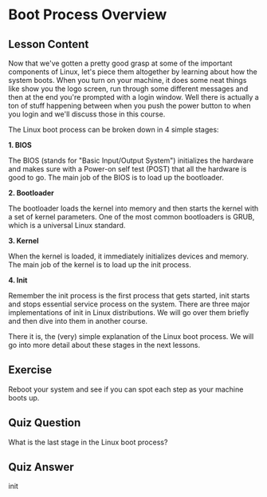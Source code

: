 # Boot Process Overview

## Lesson Content

Now that we've gotten a pretty good grasp at some of the important components of Linux, let's piece them altogether by learning about how the system boots. When you turn on your machine, it does some neat things like show you the logo screen, run through some different messages and then at the end you're prompted with a login window. Well there is actually a ton of stuff happening between when you push the power button to when you login and we'll discuss those in this course. 

The Linux boot process can be broken down in 4 simple stages: 

<b>1. BIOS</b>

The BIOS (stands for "Basic Input/Output System") initializes the hardware and makes sure with a Power-on self test (POST) that all the hardware is good to go. The main job of the BIOS is to load up the bootloader.

<b>2. Bootloader</b>

The bootloader loads the kernel into memory and then starts the kernel with a set of kernel parameters. One of the most common bootloaders is GRUB, which is a universal Linux standard. 

<b>3. Kernel</b>

When the kernel is loaded, it immediately initializes devices and memory. The main job of the kernel is to load up the init process. 

<b>4. Init</b>

Remember the init process is the first process that gets started, init starts and stops essential service process on the system. There are three major implementations of init in Linux distributions. We will go over them briefly and then dive into them in another course.

There it is, the (very) simple explanation of the Linux boot process. We will go into more detail about these stages in the next lessons.

## Exercise

Reboot your system and see if you can spot each step as your machine boots up. 

## Quiz Question

What is the last stage in the Linux boot process?

## Quiz Answer

init